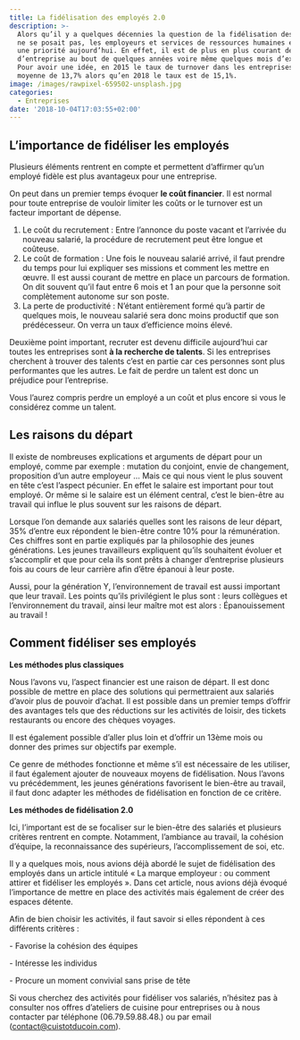 ```yaml
---
title: La fidélisation des employés 2.0
description: >-
  Alors qu’il y a quelques décennies la question de la fidélisation des employés
  ne se posait pas, les employeurs et services de ressources humaines en font
  une priorité aujourd’hui. En effet, il est de plus en plus courant de changer
  d’entreprise au bout de quelques années voire même quelques mois d’exercice.
  Pour avoir une idée, en 2015 le taux de turnover dans les entreprises était en
  moyenne de 13,7% alors qu’en 2018 le taux est de 15,1%.
image: /images/rawpixel-659502-unsplash.jpg
categories:
  - Entreprises
date: '2018-10-04T17:03:55+02:00'
---
```

## L’importance de fidéliser les employés

Plusieurs éléments rentrent en compte et permettent d’affirmer qu’un employé fidèle est plus avantageux pour une entreprise. 

On peut dans un premier temps évoquer **le coût financier**. Il est normal pour toute entreprise de vouloir limiter les coûts or le turnover est un facteur important de dépense.

1. Le coût du recrutement : Entre l’annonce du poste vacant et l’arrivée du nouveau salarié, la procédure de recrutement peut être longue et coûteuse. 
2. Le coût de formation : Une fois le nouveau salarié arrivé, il faut prendre du temps pour lui expliquer ses missions et comment les mettre en œuvre. Il est aussi courant de mettre en place un parcours de formation. On dit souvent qu’il faut entre 6 mois et 1 an pour que la personne soit complètement autonome sur son poste.
3. La perte de productivité : N’étant entièrement formé qu’à partir de quelques mois, le nouveau salarié sera donc moins productif que son prédécesseur. On verra un taux d’efficience moins élevé.

Deuxième point important, recruter est devenu difficile aujourd’hui car toutes les entreprises sont **à la recherche de talents**. Si les entreprises cherchent à trouver des talents c’est en partie car ces personnes sont plus performantes que les autres. Le fait de perdre un talent est donc un préjudice pour l’entreprise. 

Vous l’aurez compris perdre un employé a un coût et plus encore si vous le considérez comme un talent.

## Les raisons du départ 

Il existe de nombreuses explications et arguments de départ pour un employé, comme par exemple : mutation du conjoint, envie de changement, proposition d’un autre employeur … Mais ce qui nous vient le plus souvent en tête c’est l’aspect pécunier. En effet le salaire est important pour tout employé. Or même si le salaire est un élément central, c’est le bien-être au travail qui influe le plus souvent sur les raisons de départ.

Lorsque l’on demande aux salariés quelles sont les raisons de leur départ, 35% d’entre eux répondent le bien-être contre 10% pour la rémunération. Ces chiffres sont en partie expliqués par la philosophie des jeunes générations. Les jeunes travailleurs expliquent qu’ils souhaitent évoluer et s’accomplir et que pour cela ils sont prêts à changer d’entreprise plusieurs fois au cours de leur carrière afin d’être épanoui à leur poste. 

Aussi, pour la génération Y, l’environnement de travail est aussi important que leur travail. Les points qu’ils privilégient le plus sont : leurs collègues et l’environnement du travail, ainsi leur maître mot est alors : Épanouissement au travail !

## Comment fidéliser ses employés

**Les méthodes plus classiques**

Nous l’avons vu, l’aspect financier est une raison de départ. Il est donc possible de mettre en place des solutions qui permettraient aux salariés d’avoir plus de pouvoir d’achat. Il est possible dans un premier temps d’offrir des avantages tels que des réductions sur les activités de loisir, des tickets restaurants ou encore des chèques voyages. 

Il est également possible d’aller plus loin et d’offrir un 13ème mois ou donner des primes sur objectifs par exemple.

Ce genre de méthodes fonctionne et même s’il est nécessaire de les utiliser, il faut également ajouter de nouveaux moyens de fidélisation. Nous l’avons vu précédemment, les jeunes générations favorisent le bien-être au travail, il faut donc adapter les méthodes de fidélisation en fonction de ce critère.

**Les méthodes de fidélisation 2.0**

Ici, l’important est de se focaliser sur le bien-être des salariés et plusieurs critères rentrent en compte. Notamment, l’ambiance au travail, la cohésion d’équipe, la reconnaissance des supérieurs, l’accomplissement de soi, etc.

Il y a quelques mois, nous avions déjà abordé le sujet de fidélisation des employés dans un article intitulé « La marque employeur : ou comment attirer et fidéliser les employés ». Dans cet article, nous avions déjà évoqué l’importance de mettre en place des activités mais également de créer des espaces détente.

Afin de bien choisir les activités, il faut savoir si elles répondent à ces différents critères :

\- Favorise la cohésion des équipes

\- Intéresse les individus

\- Procure un moment convivial sans prise de tête

Si vous cherchez des activités pour fidéliser vos salariés, n’hésitez pas à consulter nos offres d’ateliers de cuisine pour entreprises ou à nous contacter par téléphone (06.79.59.88.48.) ou par email (contact@cuistotducoin.com).
